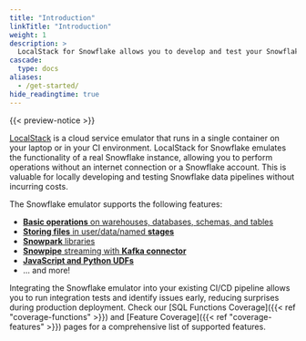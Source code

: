 ```yaml
---
title: "Introduction"
linkTitle: "Introduction"
weight: 1
description: >
  LocalStack for Snowflake allows you to develop and test your Snowflake data pipelines entirely on your local machine!
cascade:
  type: docs
aliases:
  - /get-started/
hide_readingtime: true
---
```


{{< preview-notice >}}

[LocalStack](https://localstack.cloud/) is a cloud service emulator that runs in a single container on your laptop or in your CI environment.
LocalStack for Snowflake emulates the functionality of a real Snowflake instance, allowing you to perform operations without an internet connection or a Snowflake account.
This is valuable for locally developing and testing Snowflake data pipelines without incurring costs.

The Snowflake emulator supports the following features:

* [**Basic operations** on warehouses, databases, schemas, and tables](https://docs.snowflake.com/en/developer-guide/python-connector/python-connector-example)
* [**Storing files** in user/data/named **stages**](https://docs.snowflake.com/en/user-guide/data-load-local-file-system-create-stage)
* [**Snowpark** libraries](https://docs.snowflake.com/en/developer-guide/snowpark/python/index)
* [**Snowpipe** streaming with **Kafka connector**](https://docs.snowflake.com/en/user-guide/data-load-snowpipe-streaming-kafka)
* [**JavaScript and Python UDFs**](https://docs.snowflake.com/en/developer-guide/udf/javascript/udf-javascript-introduction)
* ... and more!

Integrating the Snowflake emulator into your existing CI/CD pipeline allows you to run integration tests and identify issues early, reducing surprises during production deployment.
Check our [SQL Functions Coverage]({{< ref "coverage-functions" >}}) and [Feature Coverage]({{< ref "coverage-features" >}}) pages for a comprehensive list of supported features.

